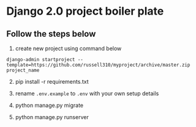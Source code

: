 # Django 2.0 project boiler plate

## Follow the steps below

1. create new project using command below

`django-admin startproject --template=https://github.com/russell310/myproject/archive/master.zip project_name`

2. pip install -r requirements.txt

3. rename `.env.example` to `.env` with your own setup details

4. python manage.py migrate

5. python manage.py runserver
